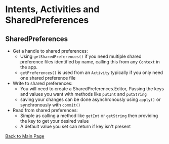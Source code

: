 # Intents, Activities and SharedPreferences
## SharedPreferences
* Get a handle to shared preferences:
  - Using `getSharedPreferences()` if you need multiple shared preference files identified by name, calling this from any `Context` in the app.
  - `getPreferences()` is used from an `Activity` typically if you only need one shared preference file
* Write to shared preferences:
    - You will need to create a SharedPreferences.Editor, Passing the keys and values you want with methods like `putInt` and `putString`
    - saving your changes can be done asynchronously using `apply()` or synchronously with `commit()`
* Read from shared preferences:
    - Simple as calling a method like `getInt` or `getString` then providing the key to get your desired value
    - A default value you set can return if key isn't present

[Back to Main Page](../README.md)
